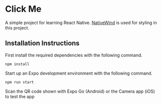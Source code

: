 # Click Me

A simple project for learning React Native. [NativeWind](https://www.nativewind.dev/) is used for styling in this project.

## Installation Instructions

First install the required dependencies with the following command.
```
npm install
```

Start up an Expo development environment with the following command.
```
npm run start
```

Scan the QR code shown with Expo Go (Android) or the Camera app (iOS) to test the app
